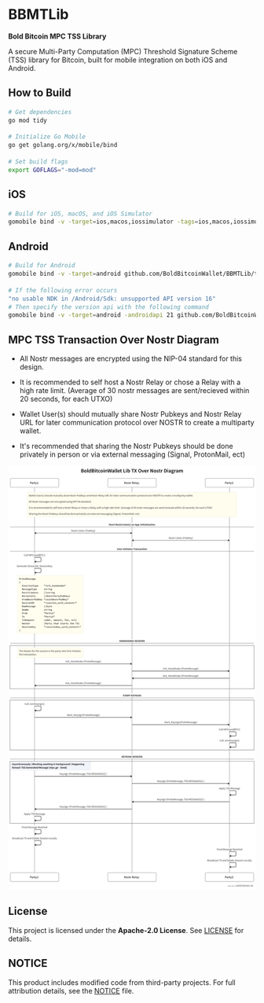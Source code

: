 # BBMTLib

**Bold Bitcoin MPC TSS Library**

A secure Multi-Party Computation (MPC) Threshold Signature Scheme (TSS) library for Bitcoin, built for mobile integration on both iOS and Android.

## How to Build

```bash
# Get dependencies
go mod tidy

# Initialize Go Mobile
go get golang.org/x/mobile/bind

# Set build flags
export GOFLAGS="-mod=mod"
```

## iOS

```bash
# Build for iOS, macOS, and iOS Simulator
gomobile bind -v -target=ios,macos,iossimulator -tags=ios,macos,iossimulator github.com/BoldBitcoinWallet/BBMTLib/tss
```

## Android

```bash
# Build for Android
gomobile bind -v -target=android github.com/BoldBitcoinWallet/BBMTLib/tss

# If the following error occurs  
"no usable NDK in /Android/Sdk: unsupported API version 16"
# Then specify the version api with the following command
gomobile bind -v -target=android -androidapi 21 github.com/BoldBitcoinWallet/BBMTLib/tss
```


## MPC TSS Transaction Over Nostr Diagram

- All Nostr messages are encrypted using the NIP-04 standard for this design.

- It is recommended to self host a Nostr Relay or chose a Relay with a high rate limit. (Average of 30 nostr messages are sent/recieved within 20 seconds, for each UTXO)

- Wallet User(s) should mutually share Nostr Pubkeys and Nostr Relay URL for later communication protocol over NOSTR to create a multiparty wallet. 

- It's recommended that sharing the Nostr Pubkeys should be done privately in person or via external messaging (Signal, ProtonMail, ect)

![Nostr Diagram](Nostr_Diagram.png)


## License  
This project is licensed under the **Apache-2.0 License**. See [LICENSE](LICENSE) for details.  

## NOTICE  
This product includes modified code from third-party projects. For full attribution details, see the [NOTICE](NOTICE) file.  